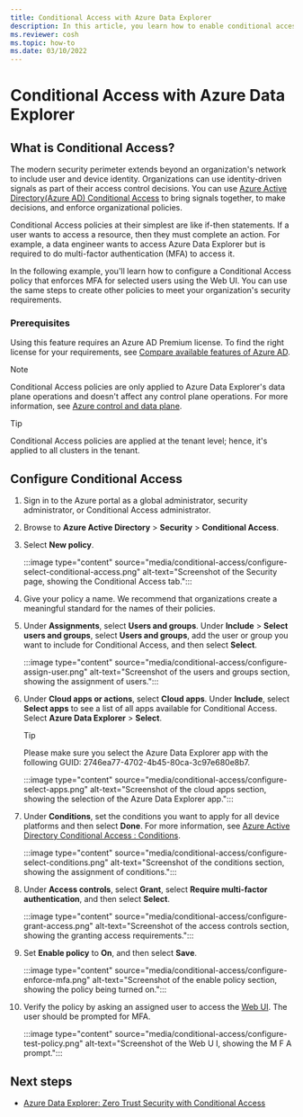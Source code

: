 ```yaml
---
title: Conditional Access with Azure Data Explorer
description: In this article, you learn how to enable conditional access on your Azure Data Explorer cluster.
ms.reviewer: cosh
ms.topic: how-to
ms.date: 03/10/2022
---
```


# Conditional Access with Azure Data Explorer

## What is Conditional Access?

The modern security perimeter extends beyond an organization's network to include user and device identity. Organizations can use identity-driven signals as part of their access control decisions. You can use [Azure Active Directory(Azure AD) Conditional Access](/azure/active-directory/conditional-access/overview) to bring signals together, to make decisions, and enforce organizational policies.

Conditional Access policies at their simplest are like if-then statements. If a user wants to access a resource, then they must complete an action. For example, a data engineer wants to access Azure Data Explorer but is required to do multi-factor authentication (MFA) to access it.

In the following example, you'll learn how to configure a Conditional Access policy that enforces MFA for selected users using the Web UI. You can use the same steps to create other policies to meet your organization's security requirements.

### Prerequisites

Using this feature requires an Azure AD Premium license. To find the right license for your requirements, see [Compare available features of Azure AD](https://www.microsoft.com/security/business/identity-access-management/azure-ad-pricing).

> [!NOTE]
> Conditional Access policies are only applied to Azure Data Explorer's data plane operations and doesn't affect any control plane operations. For more information, see [Azure control and data plane](/azure/azure-resource-manager/management/control-plane-and-data-plane).

> [!TIP]
> Conditional Access policies are applied at the tenant level; hence, it's applied to all clusters in the tenant.

## Configure Conditional Access

1. Sign in to the Azure portal as a global administrator, security administrator, or Conditional Access administrator.

1. Browse to **Azure Active Directory** > **Security** > **Conditional Access**.
1. Select **New policy**.

    :::image type="content" source="media/conditional-access/configure-select-conditional-access.png" alt-text="Screenshot of the Security page, showing the Conditional Access tab.":::

1. Give your policy a name. We recommend that organizations create a meaningful standard for the names of their policies.
1. Under **Assignments**, select **Users and groups**. Under **Include** > **Select users and groups**, select **Users and groups**, add the user or group you want to include for Conditional Access, and then select **Select**.

    :::image type="content" source="media/conditional-access/configure-assign-user.png" alt-text="Screenshot of the users and groups section, showing the assignment of users.":::

1. Under **Cloud apps or actions**, select **Cloud apps**. Under **Include**, select **Select apps** to see a list of all apps available for Conditional Access. Select **Azure Data Explorer** > **Select**.

    > [!TIP]
    > Please make sure you select the Azure Data Explorer app with the following GUID: 2746ea77-4702-4b45-80ca-3c97e680e8b7.

    :::image type="content" source="media/conditional-access/configure-select-apps.png" alt-text="Screenshot of the cloud apps section, showing the selection of the Azure Data Explorer app.":::

1. Under **Conditions**, set the conditions you want to apply for all device platforms and then select **Done**. For more information, see [Azure Active Directory Conditional Access : Conditions](/azure/active-directory/conditional-access/concept-conditional-access-conditions).

    :::image type="content" source="media/conditional-access/configure-select-conditions.png" alt-text="Screenshot of the conditions section, showing the assignment of conditions.":::

1. Under **Access controls**, select **Grant**, select **Require multi-factor authentication**, and then select **Select**.

    :::image type="content" source="media/conditional-access/configure-grant-access.png" alt-text="Screenshot of the access controls section, showing the granting access requirements.":::

1. Set **Enable policy** to **On**, and then select **Save**.

    :::image type="content" source="media/conditional-access/configure-enforce-mfa.png" alt-text="Screenshot of the enable policy section, showing the policy being turned on.":::

1. Verify the policy by asking an assigned user to access the [Web UI](https://dataexplorer.azure.com/). The user should be prompted for MFA.

     :::image type="content" source="media/conditional-access/configure-test-policy.png" alt-text="Screenshot of the Web U I, showing the M F A prompt.":::

## Next steps

* [Azure Data Explorer: Zero Trust Security with Conditional Access ](https://aka.ms/kusto.conditional.access.blog)
